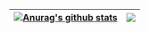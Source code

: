 | <a href="#" class="js-calendar-graph"><img align="center" src="https://github-readme-stats.vercel.app/api?username=1337encrypted&show_icons=true&include_all_commits=true&theme=onedark&hide_border=true" alt="Anurag's github stats" /></a>| <a href="#" class="js-calendar-graph"><img align="center" src="https://github-readme-stats.vercel.app/api/top-langs/?username=1337encrypted&layout=compact&theme=buefy&hide_border=true" /></a> |
| ------------- | ------------- |
